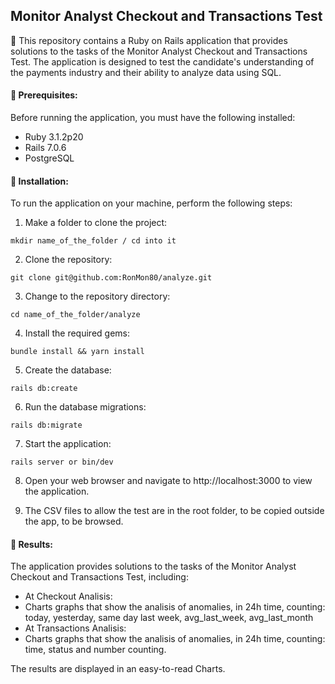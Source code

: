 ## **Monitor Analyst Checkout and Transactions Test**

🎯 This repository contains a Ruby on Rails application that provides solutions to the tasks of the Monitor Analyst Checkout and Transactions Test. The application is designed to test the candidate's understanding of the payments industry and their ability to analyze data using SQL.

#### **🔧 Prerequisites:**
Before running the application, you must have the following installed:

- Ruby 3.1.2p20
- Rails 7.0.6
- PostgreSQL

#### **🔧 Installation:**
To run the application on your machine, perform the following steps:

1. Make a folder to clone the project:
```
mkdir name_of_the_folder / cd into it
```
2. Clone the repository:
```
git clone git@github.com:RonMon80/analyze.git
```
3. Change to the repository directory:
```
cd name_of_the_folder/analyze
```
4. Install the required gems:
```
bundle install && yarn install
```
5. Create the database:
```
rails db:create
```
6. Run the database migrations:
```
rails db:migrate
```
7. Start the application:
```
rails server or bin/dev
```
8. Open your web browser and navigate to http://localhost:3000 to view the application.

9. The CSV files to allow the test are in the root folder, to be copied outside the app, to be browsed.

#### **🔧 Results:**
The application provides solutions to the tasks of the Monitor Analyst Checkout and Transactions Test, including:

- At Checkout Analisis:
- Charts graphs that show the analisis of anomalies, in 24h time, counting: today, yesterday, same day last week, avg_last_week, avg_last_month
- At Transactions Analisis:
- Charts graphs that show the analisis of anomalies, in 24h time, counting: time, status and number counting.

The results are displayed in an easy-to-read Charts.

